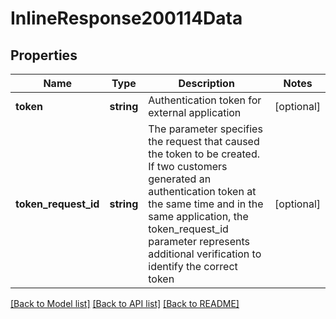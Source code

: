 # InlineResponse200114Data

## Properties
Name | Type | Description | Notes
------------ | ------------- | ------------- | -------------
**token** | **string** | Authentication token for external application | [optional] 
**token_request_id** | **string** | The parameter specifies the request that caused the token to be created. If two customers generated an authentication token at the same time and in the same application, the token_request_id parameter represents additional verification to identify the correct token | [optional] 

[[Back to Model list]](../../README.md#documentation-for-models) [[Back to API list]](../../README.md#documentation-for-api-endpoints) [[Back to README]](../../README.md)

